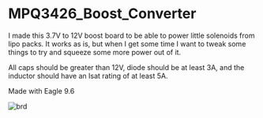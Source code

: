 # MPQ3426_Boost_Converter

I made this 3.7V to 12V boost board to be able to power little solenoids from lipo packs.  It works as is, but when I get some time I 
want to tweak some things to try and squeeze some more power out of it.

All caps should be greater than 12V, diode should be at least 3A, and the inductor should have an Isat rating of at least 5A.

Made with Eagle 9.6

![brd](https://user-images.githubusercontent.com/11184076/183798085-d216d821-43e5-42b6-9997-eae688181a02.png)
